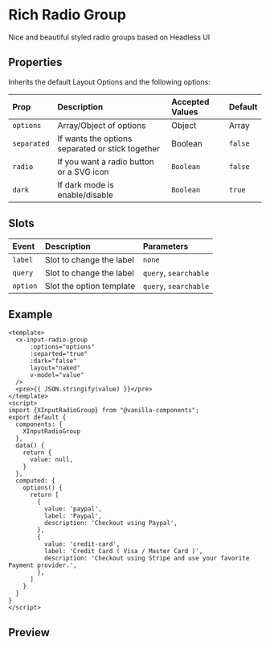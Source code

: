 # Rich Radio Group

Nice and beautiful styled radio groups based on Headless UI

## Properties

Inherits the default Layout Options and the following options:

| Prop       | Description               | Accepted Values                 | Default     |
| :--------- | :------------------------ | :------------------------------ | :---------- |
| `options`| Array/Object of options | Object|Array | `undefined` |
| `separated`| If wants the options separated or stick together | Boolean | `false` |
| `radio` | If you want a radio button or a SVG icon | `Boolean` | `false`|
| `dark`| If dark mode is enable/disable | `Boolean` | `true`|

## Slots

| Event   | Description               | Parameters    |
| :------ | :------------------------ | :------------ |
| `label` | Slot to change the label | `none` |
| `query` | Slot to change the label | `query`, `searchable` |
| `option` | Slot the option template | `query`, `searchable` |

## Example

```vue
<template>
  <x-input-radio-group
      :options="options"
      :separted="true"
      :dark="false"
      layout="naked"
      v-model="value"
  />
  <pre>{{ JSON.stringify(value) }}</pre>
</template>
<script>
import {XInputRadioGroup} from "@vanilla-components";
export default {
  components: {
    XInputRadioGroup
  },
  data() {
    return {
      value: null,
    }
  },
  computed: {
    options() {
      return [
        {
          value: 'paypal', 
          label: 'Paypal',
          description: 'Checkout using Paypal',
        },
        {
          value: 'credit-card',
          label: 'Credit Card ( Visa / Master Card )',
          description: 'Checkout using Stripe and use your favorite Payment provider.',
        },
      ]
    }
  }
}
</script>
```

## Preview
<x-wrapper src="input-radio-group" />

